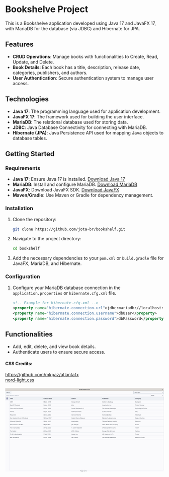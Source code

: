 # Bookshelve Project

This is a Bookshelve application developed using Java 17 and JavaFX 17, with MariaDB for the database (via JDBC) and Hibernate for JPA.

## Features

- **CRUD Operations**: Manage books with functionalities to Create, Read, Update, and Delete.
- **Book Details**: Each book has a title, description, release date, categories, publishers, and authors.
- **User Authentication**: Secure authentication system to manage user access.

## Technologies

- **Java 17**: The programming language used for application development.
- **JavaFX 17**: The framework used for building the user interface.
- **MariaDB**: The relational database used for storing data.
- **JDBC**: Java Database Connectivity for connecting with MariaDB.
- **Hibernate (JPA)**: Java Persistence API used for mapping Java objects to database tables.

## Getting Started
### Requirements

- **Java 17**: Ensure Java 17 is installed. [Download Java 17](https://www.oracle.com/java/technologies/javase-jdk17-downloads.html)
- **MariaDB**: Install and configure MariaDB. [Download MariaDB](https://mariadb.org/download/)
- **JavaFX**: Download JavaFX SDK. [Download JavaFX](https://gluonhq.com/products/javafx/)
- **Maven/Gradle**: Use Maven or Gradle for dependency management.

### Installation

1. Clone the repository:
   ```sh
   git clone https://github.com/jota-br/bookshelf.git
   ```
2. Navigate to the project directory:
   ```sh
   cd bookshelf
   ```
3. Add the necessary dependencies to your `pom.xml` or `build.gradle` file for JavaFX, MariaDB, and Hibernate.

### Configuration

1. Configure your MariaDB database connection in the `application.properties` or `hibernate.cfg.xml` file.
   ```xml
   <!-- Example for hibernate.cfg.xml -->
   <property name="hibernate.connection.url">jdbc:mariadb://localhost:3306/bookshelve</property>
   <property name="hibernate.connection.username">dbUser</property>
   <property name="hibernate.connection.password">dbPassword</property>
   ```

## Functionalities

- Add, edit, delete, and view book details.
- Authenticate users to ensure secure access.

#### CSS Credits:
https://github.com/mkpaz/atlantafx <br/>
[nord-light.css](ostrovski.joao.ui/main/resources/ostrovski/joao/ui/css/nord-light.css) <br/>
<br/>
![img.png](readme/img.png)<br/>
